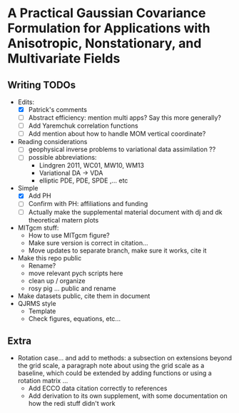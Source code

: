 # A Practical Gaussian Covariance Formulation for Applications with Anisotropic, Nonstationary, and Multivariate Fields

## Writing TODOs

- Edits:
    - [x] Patrick's comments
    - [ ] Abstract efficiency: mention multi apps? Say this more generally?
    - [ ] Add Yaremchuk correlation functions
    - [ ] Add mention about how to handle MOM vertical coordinate?

- Reading considerations
    - [ ] geophysical inverse problems to variational data assimilation ??
    - [ ] possible abbreviations:
        - Lindgren 2011, WC01, MW10, WM13
        - Variational DA -> VDA
        - elliptic PDE, PDE, SPDE ,... etc

- Simple
    - [x] Add PH
    - [ ] Confirm with PH: affiliations and funding
    - [ ] Actually make the supplemental material document with dj and dk theoretical matern
      plots

- MITgcm stuff:
    - How to use MITgcm figure?
    - Make sure version is correct in citation...
    - Move updates to separate branch, make sure it works, cite it
- Make this repo public
    - Rename?
    - move relevant pych scripts here
    - clean up / organize
    - rosy pig ... public and rename
- Make datasets public, cite them in document
- QJRMS style
    - Template
    - Check figures, equations, etc...


## Extra
- Rotation case... and add to methods: a subsection on extensions beyond the
  grid scale, a paragraph note about
  using the grid scale as a baseline, which could be extended by adding
  functions or using a rotation matrix ...
    - Add ECCO data citation correctly to references
    - Add derivation to its own supplement, with some documentation on how the
      redi stuff didn't work

